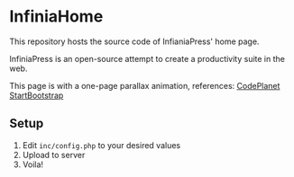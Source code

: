 # InfiniaHome
This repository hosts the source code of InfianiaPress' home page.

InfiniaPress is an open-source attempt to create a productivity suite in the web.

This page is with a one-page parallax animation, references:
[CodePlanet](https://codeplanet.io/how-to-make-a-single-page-website/)
[StartBootstrap](https://github.com/BlackrockDigital/startbootstrap-scrolling-nav)


## Setup
1. Edit `inc/config.php` to your desired values
2. Upload to server
3. Voila!

